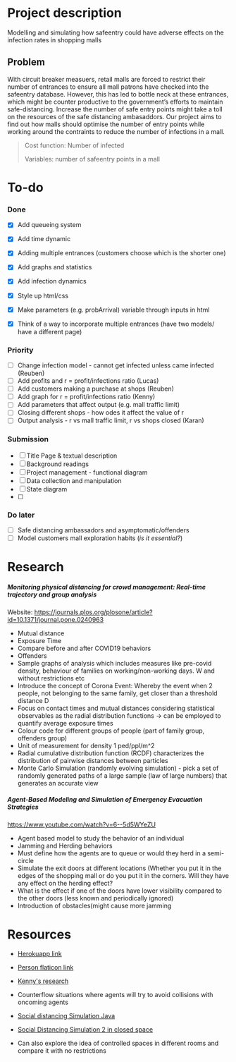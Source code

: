 # Project description
Modelling and simulating how safeentry could have adverse effects on the infection rates in shopping malls

## Problem
With circuit breaker measuers, retail malls are forced to restrict their number of entrances to ensure all mall patrons have checked into the safeentry database. However, this has led to bottle neck at these entrances, which might be counter productive to the government’s efforts to maintain safe-distancing. Increase the number of safe entry points might take a toll on the resources of the safe distancing ambasaddors. Our project aims to find out how malls should optimise the number of entry points while working around the contraints to reduce the number of infections in a mall.

> Cost function: Number of infected
> 
> Variables: number of safeentry points in a mall

# To-do
### Done
- [X] Add queueing system
- [X] Add time dynamic
- [X] Adding multiple entrances (customers choose which is the shorter one)
- [X] Add graphs and statistics
- [X] Add infection dynamics
- [X] Style up html/css
- [X] Make parameters (e.g. probArrival) variable through inputs in html
- [X] Think of a way to incorporate multiple entrances (have two models/ have a different page)


### Priority
- [ ] Change infection model - cannot get infected unless came infected (Reuben)
- [ ] Add profits and r = profit/infections ratio (Lucas)
- [ ] Add customers making a purchase at shops (Reuben)
- [ ] Add graph for r = profit/infections ratio (Kenny)
- [ ] Add parameters that affect output (e.g. mall traffic limit)
- [ ] Closing different shops - how odes it affect the value of r
- [ ] Output analysis - r vs mall traffic limit, r vs shops closed (Karan)

### Submission
- [ ] Title Page & textual description
- [ ] Background readings
- [ ] Project management - functional diagram
- [ ] Data collection and manipulation
- [ ] State diagram
- [ ] 

### Do later
- [ ] Safe distancing ambassadors and asymptomatic/offenders
- [ ] Model customers mall exploration habits (*is it essential?*)

# Research
##### Monitoring physical distancing for crowd management: Real-time trajectory and group analysis
Website: https://journals.plos.org/plosone/article?id=10.1371/journal.pone.0240963

* Mutual distance
* Exposure Time
* Compare before and after COVID19 behaviors
* Offenders
* Sample graphs of analysis which includes measures like pre-covid density, behaviour of families on working/non-working days. W and without restrictions etc
* Introduce the concept of Corona Event: Whereby the event when 2 people, not belonging to the same family, get closer than a threshold distance D
* Focus on contact times and mutual distances considering statistical observables as the radial distribution functions -> can be employed to quantify average exposure times
* Colour code for different groups of people (part of family group, offenders group)
* Unit of measurement for density 1 ped/ppl/m^2
* Radial cumulative distribution function (RCDF) characterizes the distribution of pairwise distances between particles
* Monte Carlo Simulation (randomly evolving simulation) - pick a set of randomly generated paths of a large sample (law of large numbers) that generates an accurate view

##### Agent-Based Modeling and Simulation of Emergency Evacuation Strategies
https://www.youtube.com/watch?v=6--5d5WYeZU

* Agent based model to study the behavior of an individual
* Jamming and Herding behaviors
* Must define how the agents are to queue or would they herd in a semi-circle
* Simulate the exit doors at different locations (Whether you put it in the edges of the shopping mall or do you put it in the corners. Will they have any effect on the herding effect?
* What is the effect if one of the doors have lower visibility compared to the other doors (less known and periodically ignored)
* Introduction of obstacles(might cause more jamming

# Resources
* [Herokuapp link](https://safeentry-sim.herokuapp.com/)
* [Person flaticon link](https://www.flaticon.com/free-icon/user_1077114?term=person&page=1&position=1)
* [Kenny's research](https://docs.google.com/document/d/11rHY3Rgq45yhccLuIj630wfZChR9RmL2GrleiEnf2hs/edit)

* Counterflow situations where agents will try to avoid collisions with oncoming agents
* [Social distancing Simulation Java](https://www.youtube.com/watch?v=0UdlEHjm-gU) 
* [Social Distancing Simulation 2 in closed space](https://www.youtube.com/watch?v=ZB6jajr7an0)
* Can also explore the idea of controlled spaces in different rooms and compare it with no restrictions


